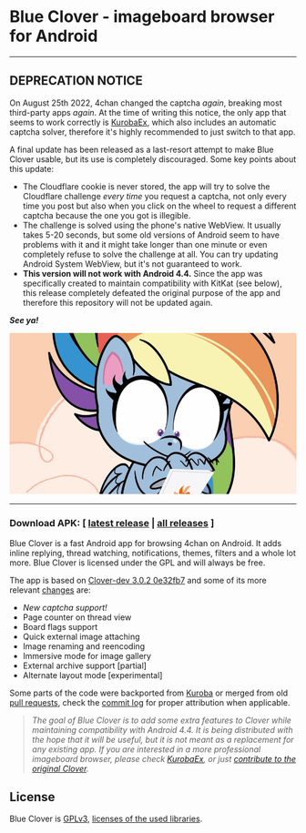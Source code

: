 # Blue Clover - imageboard browser for Android

---

## DEPRECATION NOTICE

On August 25th 2022, 4chan changed the captcha *again*, breaking most third-party apps *again*. At the time of writing this notice, the only app that seems to work correctly is [KurobaEx](https://github.com/K1rakishou/Kuroba-Experimental), which also includes an automatic captcha solver, therefore it's highly recommended to just switch to that app.

A final update has been released as a last-resort attempt to make Blue Clover usable, but its use is completely discouraged. Some key points about this update:

- The Cloudflare cookie is never stored, the app will try to solve the Cloudflare challenge *every time* you request a captcha, not only every time you post but also when you click on the wheel to request a different captcha because the one you got is illegible.
- The challenge is solved using the phone's native WebView. It usually takes 5-20 seconds, but some old versions of Android seem to have problems with it and it might take longer than one minute or even completely refuse to solve the challenge at all. You can try updating Android System WebView, but it's not guaranteed to work.
- **This version will not work with Android 4.4.** Since the app was specifically created to maintain compatibility with KitKat (see below), this release completely defeated the original purpose of the app and therefore this repository will not be updated again.

***See ya!***

![](docs/2389135.gif)

---

### Download APK: [ [latest release](https://github.com/nnuudev/BlueClover/releases/latest) | [all releases](https://github.com/nnuudev/BlueClover/releases) ]

Blue Clover is a fast Android app for browsing 4chan on Android. It adds inline replying, thread watching, notifications, themes, filters and a whole lot more. Blue Clover is licensed under the GPL and will always be free.

The app is based on [Clover-dev 3.0.2 0e32fb7](https://github.com/chandevel/Clover/commit/0e32fb74d5ea4fbfe3248e559e64037bdf9acf17) and some of its more relevant [changes](https://raw.githubusercontent.com/nnuudev/BlueClover/dev/CHANGES.txt) are:

- *New captcha support!*
- Page counter on thread view
- Board flags support
- Quick external image attaching
- Image renaming and reencoding
- Immersive mode for image gallery
- External archive support [partial]
- Alternate layout mode [experimental]

Some parts of the code were backported from [Kuroba](https://github.com/Adamantcheese/Kuroba) or merged from old [pull requests](https://github.com/chandevel/Clover/pulls?q=is%3Apr), check the [commit log](https://github.com/nnuudev/BlueClover/commits/dev) for proper attribution when applicable.

> *The goal of Blue Clover is to add some extra features to Clover while maintaining compatibility with Android 4.4. It is being distributed with the hope that it will be useful, but it is not meant as a replacement for any existing app. If you are interested in a more professional imageboard browser, please check [KurobaEx](https://github.com/K1rakishou/Kuroba-Experimental), or just [contribute to the original Clover](https://github.com/chandevel/Clover).*


## License
Blue Clover is [GPLv3](https://github.com/nnuudev/BlueClover/blob/dev/COPYING.txt), [licenses of the used libraries](https://github.com/nnuudev/BlueClover/blob/dev/Clover/app/src/main/assets/html/licenses.html).